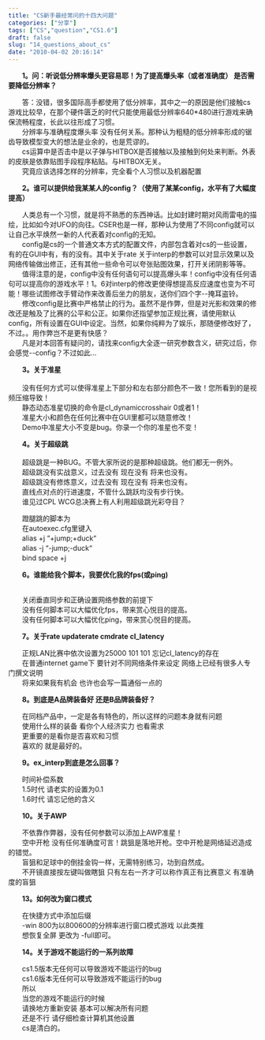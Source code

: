 ```yaml
---
title: "CS新手最经常问的十四大问题"
categories: ["分享"]
tags: ["CS","question","CS1.6"]
draft: false
slug: "14_questions_about_cs"
date: "2010-04-02 20:16:14"
---
```


<p>　　<strong>1。问：听说低分辨率爆头更容易耶！为了提高爆头率（或者准确度） 是否需要降低分辨率？ </strong></p>
<p>　　答：没错，很多国际高手都使用了低分辨率，其中之一的原因是他们接触cs游戏比较早，在那个硬件匮乏的时代只能使用最低分辨率640*480进行游戏来确保流畅程度，长此以往形成了习惯。 <br>
	　　分辨率与准确程度爆头率 没有任何关系。那种认为粗糙的低分辨率形成的锯齿导致模型变大的想法是业余的，也是荒谬的。 <br>
	　　cs运算中是否击中是以子弹与HITBOX是否接触以及接触到何处来判断。外表的皮肤是依靠贴图手段程序粘贴。与HITBOX无关。 <br>
	　　究竟应该选择怎样的分辨率，完全看个人习惯以及机器配置</p>
<p>　　<strong>2。谁可以提供给我某某人的config？（使用了某某config，水平有了大幅度提高）</strong></p>
<p>　　人类总有一个习惯，就是将不熟悉的东西神话。比如封建时期对风雨雷电的描绘，比如如今对UFO的向往。CSER也是一样，那种认为使用了不同config就可以让自己水平焕然一新的人代表着对config的无知。 <br>
	　　config是cs的一个普通文本方式的配置文件，内部包含着对cs的一些设置，有的在GUI中有，有的没有。其中关于rate 关于interp的参数可以对显示效果以及网络传输做出修正，还有其他一些命令可以夸张贴图效果，打开关闭阴影等等。 <br>
	　　值得注意的是，config中没有任何语句可以提高爆头率！config中没有任何语句可以提高你的游戏水平！1。6对interp的修改更使得想提高反应速度也变为不可能！哪些试图修改手臂动作来改善后坐力的朋友，送你们四个字--掩耳盗铃。 <br>
	　　修改config是比赛中严格禁止的行为。虽然不是作弊，但是对光影和效果的修改还是触及了比赛的公平和公正。如果你还指望参加正规比赛，请使用默认config，所有设置在GUI中设定。当然，如果你纯粹为了娱乐，那随便修改好了，不过。。用作弊岂不是更有快感？ <br>
	　　凡是对本回答有疑问的，请找来config大全逐一研究参数含义，研究过后，你会感觉--config？不过如此...</p>
<p>　　<strong>3。关于准星 <br>
	</strong><br>
	　　没有任何方式可以使得准星上下部分和左右部分颜色不一致！您所看到的是视频压缩导致！ <br>
	　　静态动态准星切换的命令是cl_dynamiccrosshair 0或者1！ <br>
	　　准星大小和颜色在任何比赛中在GUI里都可以随意修改！ <br>
	　　Demo中准星大小不变是bug。你录一个你的准星也不变！</p>
<p>　　<strong>4。关于超级跳 </strong><br>
	<br>
	　　超级跳是一种BUG。不管大家所说的是那种超级跳。他们都无一例外。 <br>
	　　超级跳没有实战意义，过去没有 现在没有 将来也没有。 <br>
	　　超级跳没有修炼意义，过去没有 现在没有 将来也没有。 <br>
	　　直线点对点的行进速度，不管什么跳跃均没有步行快。 <br>
	　　谁见过CPL WCG总决赛上有人利用超级跳光彩夺目？</p>
<p>　　蹬腿跳的脚本为 <br>
	　　在autoexec.cfg里键入 <br>
	　　alias +j &ldquo;+jump;+duck&ldquo; <br>
	　　alias -j &ldquo;-jump;-duck&ldquo; <br>
	　　bind space +j</p>
<p>　　<strong>6。谁能给我个脚本，我要优化我的fps(或ping) </strong></p>
<p><br>
	　　关闭垂直同步和正确设置网络参数的前提下 <br>
	　　没有任何脚本可以大幅优化fps，带来赏心悦目的提高。 <br>
	　　没有任何脚本可以大幅优化ping，带来赏心悦目的提高。</p>
<p>　　<strong>7。关于rate updaterate cmdrate cl_latency </strong></p>
<p>　　正规LAN比赛中依次设置为25000 101 101 忘记cl_latency的存在 <br>
	　　在普通internet game下 要针对不同网络条件来设定 网络上已经有很多人专门撰文说明 <br>
	　　将来如果我有机会 也许也会写一篇通俗一点的</p>
<p>　　<strong>8。到底是A品牌装备好 还是B品牌装备好？</strong></p>
<p>　　在同档产品中，一定是各有特色的，所以这样的问题本身就有问题 <br>
	　　使用什么样的装备 看你个人经济实力 也看需求 <br>
	　　更重要的是看你是否喜欢和习惯 <br>
	　　喜欢的 就是最好的。</p>
<p>　　<strong>9。ex_interp到底是怎么回事？ </strong></p>
<p>　　时间补偿系数 <br>
	　　1.5时代 请老实的设置为0.1 <br>
	　　1.6时代 请忘记他的含义</p>
<p>　　<strong>10。关于AWP</strong></p>
<p>　　不依靠作弊器，没有任何参数可以添加上AWP准星！ <br>
	　　空中开枪 没有任何准确度可言！跳狙是落地开枪。空中开枪是网络延迟造成的错觉。 <br>
	　　盲狙和足球中的倒挂金钩一样，无需特别练习，功到自然成。 <br>
	　　不开镜直接按左键叫做瞎狙 只有左右一齐才可以称作真正有比赛意义 有准确度的盲狙</p>
<p>　　<strong>13。如何改为窗口模式 </strong></p>
<p>　　在快捷方式中添加后缀 <br>
	　　-win 800为以800600的分辨率进行窗口模式游戏 以此类推 <br>
	　　想恢复全屏 更改为 -full即可。</p>
<p>　　<strong>14。关于游戏不能运行的一系列故障 </strong></p>
<p>　　cs1.5版本无任何可以导致游戏不能运行的bug <br>
	　　cs1.6版本无任何可以导致游戏不能运行的bug <br>
	　　所以 <br>
	　　当您的游戏不能运行的时候 <br>
	　　请换地方重新安装 基本可以解决所有问题 <br>
	　　还是不行 请仔细检查计算机其他设置 <br>
	　　cs是清白的。</p>

